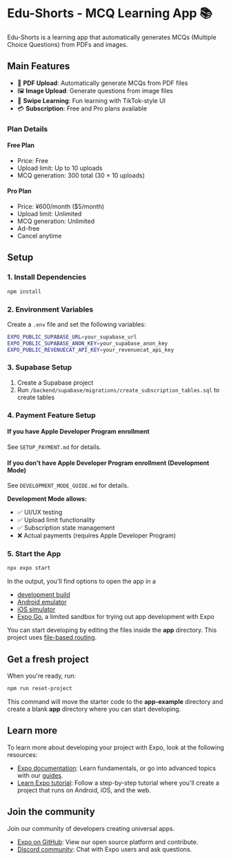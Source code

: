 # Edu-Shorts - MCQ Learning App 📚

Edu-Shorts is a learning app that automatically generates MCQs (Multiple Choice Questions) from PDFs and images.

## Main Features

- 📄 **PDF Upload**: Automatically generate MCQs from PDF files
- 🖼️ **Image Upload**: Generate questions from image files
- 🎯 **Swipe Learning**: Fun learning with TikTok-style UI
- 💳 **Subscription**: Free and Pro plans available

### Plan Details

#### Free Plan
- Price: Free
- Upload limit: Up to 10 uploads
- MCQ generation: 300 total (30 × 10 uploads)

#### Pro Plan
- Price: ¥600/month ($5/month)
- Upload limit: Unlimited
- MCQ generation: Unlimited
- Ad-free
- Cancel anytime

## Setup

### 1. Install Dependencies

   ```bash
   npm install
   ```

### 2. Environment Variables

Create a `.env` file and set the following variables:

```bash
EXPO_PUBLIC_SUPABASE_URL=your_supabase_url
EXPO_PUBLIC_SUPABASE_ANON_KEY=your_supabase_anon_key
EXPO_PUBLIC_REVENUECAT_API_KEY=your_revenuecat_api_key
```

### 3. Supabase Setup

1. Create a Supabase project
2. Run `/backend/supabase/migrations/create_subscription_tables.sql` to create tables

### 4. Payment Feature Setup

#### If you have Apple Developer Program enrollment
See `SETUP_PAYMENT.md` for details.

#### If you don't have Apple Developer Program enrollment (Development Mode)
See `DEVELOPMENT_MODE_GUIDE.md` for details.

**Development Mode allows:**
- ✅ UI/UX testing
- ✅ Upload limit functionality
- ✅ Subscription state management
- ❌ Actual payments (requires Apple Developer Program)

### 5. Start the App

   ```bash
   npx expo start
   ```

In the output, you'll find options to open the app in a

- [development build](https://docs.expo.dev/develop/development-builds/introduction/)
- [Android emulator](https://docs.expo.dev/workflow/android-studio-emulator/)
- [iOS simulator](https://docs.expo.dev/workflow/ios-simulator/)
- [Expo Go](https://expo.dev/go), a limited sandbox for trying out app development with Expo

You can start developing by editing the files inside the **app** directory. This project uses [file-based routing](https://docs.expo.dev/router/introduction).

## Get a fresh project

When you're ready, run:

```bash
npm run reset-project
```

This command will move the starter code to the **app-example** directory and create a blank **app** directory where you can start developing.

## Learn more

To learn more about developing your project with Expo, look at the following resources:

- [Expo documentation](https://docs.expo.dev/): Learn fundamentals, or go into advanced topics with our [guides](https://docs.expo.dev/guides).
- [Learn Expo tutorial](https://docs.expo.dev/tutorial/introduction/): Follow a step-by-step tutorial where you'll create a project that runs on Android, iOS, and the web.

## Join the community

Join our community of developers creating universal apps.

- [Expo on GitHub](https://github.com/expo/expo): View our open source platform and contribute.
- [Discord community](https://chat.expo.dev): Chat with Expo users and ask questions.
